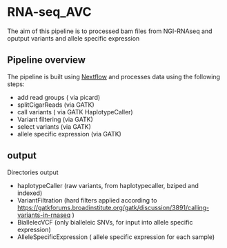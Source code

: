 # RNA-seq_AVC
The aim of this pipeline is to processed bam files from NGI-RNAseq and oputput variants and allele specific expression
## Pipeline overview
The pipeline is built using [Nextflow](https://www.nextflow.io/)
and processes data using the following steps:

* add read groups ( via picard)
* splitCigarReads (via GATK)
* call variants ( via GATK HaplotypeCaller)
* Variant filtering (via GATK)
* select variants (via GATK)
* allele specific expression (via GATK)

## output

Directories output
* haplotypeCaller (raw variants, from haplotypecaller, bziped and indexed)
* VariantFiltration (hard filters applied according to https://gatkforums.broadinstitute.org/gatk/discussion/3891/calling-variants-in-rnaseq )
* BiallelecVCF (only bialleleic SNVs, for input into allele specific expression)
* AlleleSpecificExpression ( allele specific expression for each sample)
